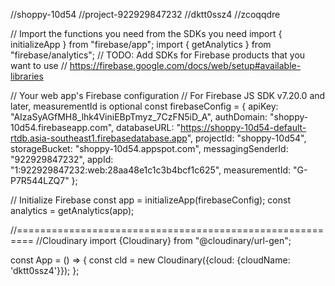 //shoppy-10d54
//project-922929847232
//dktt0ssz4
//zcoqqdre

// Import the functions you need from the SDKs you need
import { initializeApp } from "firebase/app";
import { getAnalytics } from "firebase/analytics";
// TODO: Add SDKs for Firebase products that you want to use
// https://firebase.google.com/docs/web/setup#available-libraries

// Your web app's Firebase configuration
// For Firebase JS SDK v7.20.0 and later, measurementId is optional
const firebaseConfig = {
apiKey: "AIzaSyAGfMH8_lhk4ViniEBpTmyz_7CzFN5iD_A",
authDomain: "shoppy-10d54.firebaseapp.com",
databaseURL: "https://shoppy-10d54-default-rtdb.asia-southeast1.firebasedatabase.app",
projectId: "shoppy-10d54",
storageBucket: "shoppy-10d54.appspot.com",
messagingSenderId: "922929847232",
appId: "1:922929847232:web:28aa48e1c1c3b4bcf1c625",
measurementId: "G-P7R544LZQ7"
};

// Initialize Firebase
const app = initializeApp(firebaseConfig);
const analytics = getAnalytics(app);

//=========================================================
//Cloudinary
import {Cloudinary} from "@cloudinary/url-gen";

const App = () => {
const cld = new Cloudinary({cloud: {cloudName: 'dktt0ssz4'}});
};
